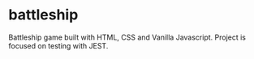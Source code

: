 # battleship

Battleship game built with HTML, CSS and Vanilla Javascript. Project is focused on testing with JEST.
